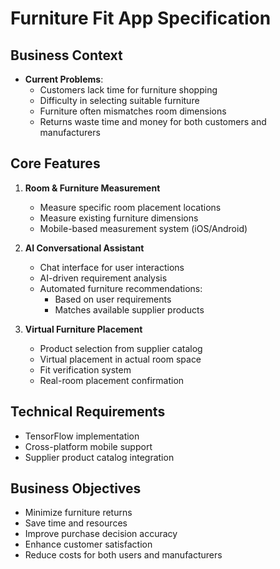 # Furniture Fit App Specification

## Business Context
- **Current Problems**:
  - Customers lack time for furniture shopping
  - Difficulty in selecting suitable furniture
  - Furniture often mismatches room dimensions
  - Returns waste time and money for both customers and manufacturers

## Core Features

1. **Room & Furniture Measurement**
   - Measure specific room placement locations
   - Measure existing furniture dimensions
   - Mobile-based measurement system (iOS/Android)

2. **AI Conversational Assistant**
   - Chat interface for user interactions
   - AI-driven requirement analysis
   - Automated furniture recommendations:
     - Based on user requirements
     - Matches available supplier products

3. **Virtual Furniture Placement**
   - Product selection from supplier catalog
   - Virtual placement in actual room space
   - Fit verification system
   - Real-room placement confirmation

## Technical Requirements
- TensorFlow implementation
- Cross-platform mobile support
- Supplier product catalog integration

## Business Objectives
- Minimize furniture returns
- Save time and resources
- Improve purchase decision accuracy
- Enhance customer satisfaction
- Reduce costs for both users and manufacturers
